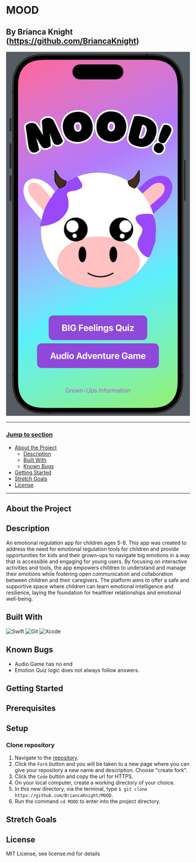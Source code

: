 # MOOD
## By Brianca Knight (https://github.com/BriancaKnight)

![Home Page for MOOD](./MOOD/Assets.xcassets/Screenshot.imageset/Screenshot.png)

---
### <u>Jump to section</u>
* <a href="#about-the-project">About the Project</a>
  * <a href="#description">Description</a>
  * <a href="#built-with">Built With</a>
  * <a href="#known-bugs">Known Bugs</a>
* <a href="#getting-started">Getting Started</a>
* <a href="#stretch-goals">Stretch Goals</a>
* <a href="#license">License</a>
---

## About the Project

## Description
An emotional regulation app for children ages 5-8. This app was created to address the need for emotional regulation tools for children and provide opportunities for kids and their grown-ups to navigate big emotions in a way that is accessible and engaging for young users. By focusing on interactive activities and tools, the app empowers children to understand and manage their emotions while fostering open communication and collaboration between children and their caregivers. The platform aims to offer a safe and supportive space where children can learn emotional intelligence and resilience, laying the foundation for healthier relationships and emotional well-being.

## Built With
![Swift](https://img.shields.io/badge/Swift-6e5494.svg?style=for-the-badge&logo=swift&logoColor=white)
![Git](https://img.shields.io/badge/git-%23FF69B4.svg?style=for-the-badge&logo=git&logoColor=white)
![Xcode](https://img.shields.io/badge/Xcode-0078d7.svg?style=for-the-badge&logo=Xcode&logoColor=white)


## Known Bugs
* Audio Game has no end
* Emotion Quiz logic does not always follow answers.  

## Getting Started

## Prerequisites
<!--#### Install Postman-->
<!--(Optional) Download and install [Postman] to test API calls(https://www.postman.com/downloads/).-->
<!---->
<!--#### Code Editor-->
<!--  To view or edit the code, you will need a code editor or text editor. The open-source code editor we used is VisualStudio Code.-->
<!---->
<!--  1) Code Editor Download: [VisualStudio Code](https://www.npmjs.com/)-->
<!--  2) Click the download most applicable to your OS and system.-->
<!--  3) Wait for download to complete, then install -- Windows will run the setup exe and macOS will drag and drop into applications.-->

## Setup

### Clone repository
1. Navigate to the [repository](https://github.com/BriancaKnight/MOOD).
2. Click the `Fork` button and you will be taken to a new page where you can give your repository a new name and description. Choose "create fork".
3. Click the `Code` button and copy the url for HTTPS.
4. On your local computer, create a working directory of your choice.
5. In this new directory, via the terminal, type `$ git clone https://github.com/BriancaKnight/MOOD`.
6. Run the command `cd MOOD` to enter into the project directory.
<!--7. View or Edit: On your terminal, type `$ code .` to open the project in VS Code.-->
<!---->
<!--8. In VSCode- in project directory of the terminal: type `$ npm install` to compile the application's code and install all needed dependencies.-->
<!---->
<!--9. Run local server: `$ npm run dev`-->
<!--(This will be located at: http://localhost:5173/)-->
<!--(_this command should run front and back end (http://127.0.0.1:8000/) at the same time_)-->

## Stretch Goals
<!--* Build out Restaurant model (hours, cuisine)-->
<!--* User register/login/logout to control access for create, edit, delete restaurant data. (Currently admin access only)-->

## License
MIT License, see license.md for details


